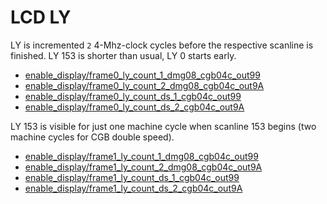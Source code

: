 
# LCD LY

LY is incremented `2` 4-Mhz-clock cycles before the respective scanline is
finished.
LY 153 is shorter than usual,
LY 0 starts early.

* [enable_display/frame0_ly_count_1_dmg08_cgb04c_out99](
  https://github.com/sinamas/gambatte/tree/master/test/hwtests/enable_display/frame0_ly_count_1_dmg08_cgb04c_out99.asm)
* [enable_display/frame0_ly_count_2_dmg08_cgb04c_out9A](
  https://github.com/sinamas/gambatte/tree/master/test/hwtests/enable_display/frame0_ly_count_2_dmg08_cgb04c_out9A.asm)
* [enable_display/frame0_ly_count_ds_1_cgb04c_out99](
  https://github.com/sinamas/gambatte/tree/master/test/hwtests/enable_display/frame0_ly_count_ds_1_cgb04c_out99.asm)
* [enable_display/frame0_ly_count_ds_2_cgb04c_out9A](
  https://github.com/sinamas/gambatte/tree/master/test/hwtests/enable_display/frame0_ly_count_ds_2_cgb04c_out9A.asm)

LY 153 is visible for just one machine cycle when scanline 153 begins
(two machine cycles for CGB double speed).

* [enable_display/frame1_ly_count_1_dmg08_cgb04c_out99](
  https://github.com/sinamas/gambatte/tree/master/test/hwtests/enable_display/frame1_ly_count_1_dmg08_cgb04c_out99.asm)
* [enable_display/frame1_ly_count_2_dmg08_cgb04c_out9A](
  https://github.com/sinamas/gambatte/tree/master/test/hwtests/enable_display/frame1_ly_count_2_dmg08_cgb04c_out9A.asm)
* [enable_display/frame1_ly_count_ds_1_cgb04c_out99](
  https://github.com/sinamas/gambatte/tree/master/test/hwtests/enable_display/frame1_ly_count_ds_1_cgb04c_out99.asm)
* [enable_display/frame1_ly_count_ds_2_cgb04c_out9A](
  https://github.com/sinamas/gambatte/tree/master/test/hwtests/enable_display/frame1_ly_count_ds_2_cgb04c_out9A.asm)
